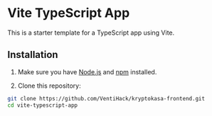 # Vite TypeScript App

This is a starter template for a TypeScript app using Vite.

## Installation

1. Make sure you have [Node.js](https://nodejs.org/) and [npm](https://www.npmjs.com/) installed.

2. Clone this repository:

```bash
git clone https://github.com/VentiHack/kryptokasa-frontend.git
cd vite-typescript-app
```
